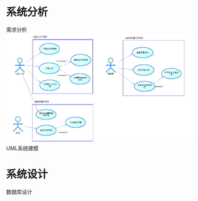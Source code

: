 # 系统分析</br>
需求分析</br>
![获取需求](https://github.com/09143520/rpy/blob/master/4.jpg)
UML系统建模</br>
# 系统设计</br>
数据库设计
